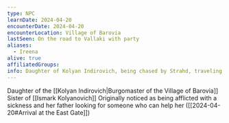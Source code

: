```yaml
---
type: NPC
learnDate: 2024-04-20
encounterDate: 2024-04-20
encounterLocation: Village of Barovia
lastSeen: On the road to Vallaki with party
aliases:
  - Ireena
alive: true
affiliatedGroups: 
info: Daughter of Kolyan Indirovich, being chased by Strahd, traveling with the party to somewhere safe
---
```

Daughter of the [[Kolyan Indirovich|Burgomaster of the Village of Barovia]]
Sister of [[Ismark Kolyanovich]] 
Originally noticed as being afflicted with a sickness and her father looking for someone who can help her ([[2024-04-20#Arrival at the East Gate]])
